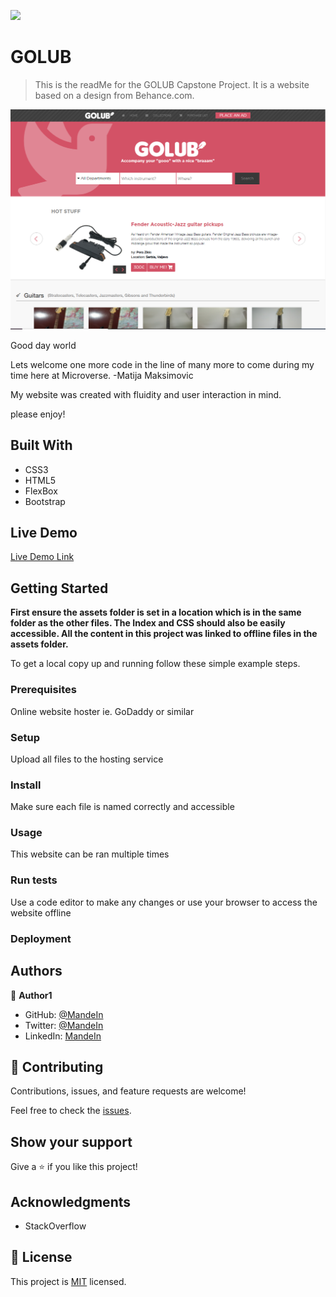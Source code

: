 ![](https://img.shields.io/badge/Microverse-blueviolet)

# GOLUB

> This is the readMe for the GOLUB Capstone Project. It is a website based on a design from Behance.com.

![screenshot](./css/assets/12.png)

Good day world


Lets welcome one more code in the line of many more to come during my time here at Microverse.
-Matija Maksimovic


My website was created with fluidity and user interaction in mind.


please enjoy!

## Built With

- CSS3
- HTML5
- FlexBox
- Bootstrap

## Live Demo

[Live Demo Link](https://mandeln.github.io/GOLUB/)


## Getting Started

**First ensure the assets folder is set in a location which is in the same folder as the other files. The Index and CSS should also be easily accessible. All the content in this project was linked to offline files in the assets folder.**



To get a local copy up and running follow these simple example steps.

### Prerequisites
Online website hoster ie. GoDaddy or similar

### Setup

Upload all files to the hosting service

### Install

Make sure each file is named correctly and accessible

### Usage

This website can be ran multiple times

### Run tests

Use a code editor to make any changes or use your browser to access the website offline

### Deployment



## Authors

👤 **Author1**

- GitHub: [@MandeIn](https://github.com/MandeIn)
- Twitter: [@MandeIn](https://twitter.com/MandeIn)
- LinkedIn: [MandeIn](https://linkedin.com/MandeIn)

## 🤝 Contributing

Contributions, issues, and feature requests are welcome!

Feel free to check the [issues](https://github.com/Mandeln/GOLUB/issues).

## Show your support

Give a ⭐️ if you like this project!

## Acknowledgments

- StackOverflow

## 📝 License

This project is [MIT](https://opensource.org/licenses/MIT) licensed.
